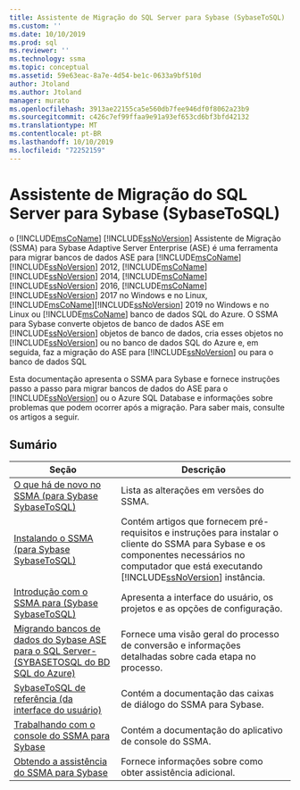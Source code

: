 ```yaml
---
title: Assistente de Migração do SQL Server para Sybase (SybaseToSQL) | Microsoft Docs
ms.custom: ''
ms.date: 10/10/2019
ms.prod: sql
ms.reviewer: ''
ms.technology: ssma
ms.topic: conceptual
ms.assetid: 59e63eac-8a7e-4d54-be1c-0633a9bf510d
author: Jtoland
ms.author: Jtoland
manager: murato
ms.openlocfilehash: 3913ae22155ca5e560db7fee946df0f8062a23b9
ms.sourcegitcommit: c426c7ef99ffaa9e91a93ef653cd6bf3bfd42132
ms.translationtype: MT
ms.contentlocale: pt-BR
ms.lasthandoff: 10/10/2019
ms.locfileid: "72252159"
---
```

# <a name="sql-server-migration-assistant-for-sybase-sybasetosql"></a>Assistente de Migração do SQL Server para Sybase (SybaseToSQL)

o [!INCLUDE[msCoName](../../includes/msconame_md.md)] [!INCLUDE[ssNoVersion](../../includes/ssnoversion-md.md)] Assistente de Migração (SSMA) para Sybase Adaptive Server Enterprise (ASE) é uma ferramenta para migrar bancos de dados ASE para [!INCLUDE[msCoName](../../includes/msconame_md.md)][!INCLUDE[ssNoVersion](../../includes/ssnoversion-md.md)] 2012, [!INCLUDE[msCoName](../../includes/msconame_md.md)][!INCLUDE[ssNoVersion](../../includes/ssnoversion-md.md)] 2014, [!INCLUDE[msCoName](../../includes/msconame_md.md)][!INCLUDE[ssNoVersion](../../includes/ssnoversion-md.md)] 2016, [!INCLUDE[msCoName](../../includes/msconame_md.md)][!INCLUDE[ssNoVersion](../../includes/ssnoversion-md.md)] 2017 no Windows e no Linux, [!INCLUDE[msCoName](../../includes/msconame_md.md)][!INCLUDE[ssNoVersion](../../includes/ssnoversion-md.md)] 2019 no Windows e no Linux ou [!INCLUDE[msCoName](../../includes/msconame_md.md)] banco de dados SQL do Azure. O SSMA para Sybase converte objetos de banco de dados ASE em [!INCLUDE[ssNoVersion](../../includes/ssnoversion-md.md)] objetos de banco de dados, cria esses objetos no [!INCLUDE[ssNoVersion](../../includes/ssnoversion-md.md)] ou no banco de dados SQL do Azure e, em seguida, faz a migração do ASE para [!INCLUDE[ssNoVersion](../../includes/ssnoversion-md.md)] ou para o banco de dados SQL
  
Esta documentação apresenta o SSMA para Sybase e fornece instruções passo a passo para migrar bancos de dados do ASE para o [!INCLUDE[ssNoVersion](../../includes/ssnoversion-md.md)] ou o Azure SQL Database e informações sobre problemas que podem ocorrer após a migração. Para saber mais, consulte os artigos a seguir.  
  
## <a name="contents"></a>Sumário  
  
|Seção|Descrição|
|-----------|---------------|
|[O que há de novo no SSMA &#40;para Sybase SybaseToSQL&#41;](../../ssma/sybase/what-s-new-in-ssma-for-sybase-sybasetosql.md)|Lista as alterações em versões do SSMA.|  
|[Instalando o SSMA &#40;para Sybase SybaseToSQL&#41;](../../ssma/sybase/installing-ssma-for-sybase-sybasetosql.md)|Contém artigos que fornecem pré-requisitos e instruções para instalar o cliente do SSMA para Sybase e os componentes necessários no computador que está executando [!INCLUDE[ssNoVersion](../../includes/ssnoversion-md.md)] instância.|  
|[Introdução com o SSMA para &#40;Sybase SybaseToSQL&#41;](../../ssma/sybase/getting-started-with-ssma-for-sybase-sybasetosql.md)|Apresenta a interface do usuário, os projetos e as opções de configuração.|  
|[Migrando bancos de dados do Sybase ASE para o SQL Server- &#40;SYBASETOSQL do BD SQL do Azure&#41;](../../ssma/sybase/migrating-sybase-ase-databases-to-sql-server-azure-sql-db-sybasetosql.md)|Fornece uma visão geral do processo de conversão e informações detalhadas sobre cada etapa no processo.|  
|[SybaseToSQL de referência &#40;da interface do usuário&#41;](../../ssma/sybase/user-interface-reference-sybasetosql.md)|Contém a documentação das caixas de diálogo do SSMA para Sybase.|  
|[Trabalhando com o console do SSMA para Sybase](working-with-ssma-for-sybase-console-sybasetosql.md)|Contém a documentação do aplicativo de console do SSMA.|  
|[Obtendo a assistência do SSMA para Sybase](https://go.microsoft.com/fwlink/?LinkID=708538&clcid=0x409)|Fornece informações sobre como obter assistência adicional.|  
